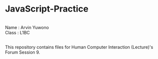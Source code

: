 # JavaScript-Practice
 
<br>Name : Arvin Yuwono
<br>Class : L1BC

<br>This repository contains files for Human Computer Interaction (Lecture)'s Forum Session 9.
